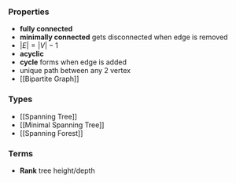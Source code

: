 ### Properties
- **fully connected**
- **minimally connected** gets disconnected when edge is removed
- $|E|=|V|-1$
- **acyclic**
- **cycle** forms when edge is added
- unique path between any 2 vertex
- [[Bipartite Graph]]
### Types
- [[Spanning Tree]]
- [[Minimal Spanning Tree]]
- [[Spanning Forest]]
### Terms
- **Rank** tree height/depth
